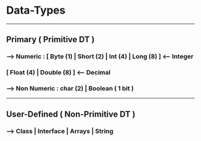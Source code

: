 # Data-Types

---

## Primary ( Primitive DT )

### --> Numeric : [ Byte (1) | Short (2) | Int (4) | Long (8) ] <-- Integer
###               [ Float (4) | Double (8) ] <-- Decimal

### --> Non Numeric : char (2) | Boolean ( 1 bit )

---

## User-Defined ( Non-Primitive DT )

### --> Class | Interface | Arrays | String
